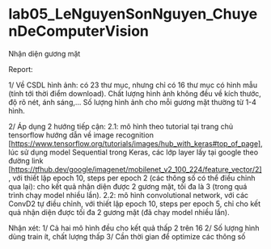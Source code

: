 # lab05_LeNguyenSonNguyen_ChuyenDeComputerVision
Nhận diện gương mặt

Report:

1/ Về CSDL hình ảnh: có 23 thư mục, nhưng chỉ có 16 thư mục có hình mẫu (tính tới thời điểm download). Chất lượng hình ảnh không đều về kích thước, độ rõ nét, ánh sáng,... Số lượng hình ảnh cho mỗi gương mặt thường từ 1-4 hình.

2/ Áp dụng 2 hướng tiếp cận:
    2.1: mô hình theo tutorial tại trang chủ tensorflow hướng dẫn về image recognition [https://www.tensorflow.org/tutorials/images/hub_with_keras#top_of_page], lúc sử dụng model Sequential trong Keras, các lớp layer lấy tại google theo đường link [https://tfhub.dev/google/imagenet/mobilenet_v2_100_224/feature_vector/2], với thiết lập epoch 10, steps per epoch 2 (các thông số có thể điều chỉnh qua lại): cho kết quả nhận diện được 2 gương mặt, tối đa là 3 (trong quá trình chạy model nhiều lần).
    2.2: mô hình convolutional network, với các ConvD2 tự điều chỉnh, với thiết lập epoch 10, steps per epoch 5, chỉ cho kết quả nhận diện được tối đa 2 gương mặt (đã chạy model nhiều lần).
    
Nhận xét:
    1/ Cả hai mô hình đều cho kết quả thấp 2 trên 16
    2/ Số lượng hình dùng train ít, chất lượng thấp
    3/ Cần thời gian để optimize các thông số
        
